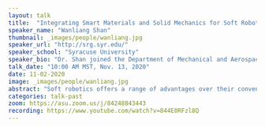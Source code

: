 ```yaml
---
layout: talk
title:  "Integrating Smart Materials and Solid Mechanics for Soft Robotics"
speaker_name: "Wanliang Shan" 
thumbnail: _images/people/wanliang.jpg
speaker_url: "http://srg.syr.edu/"
speaker_school: "Syracuse University"
speaker_bio: "Dr. Shan joined the Department of Mechanical and Aerospace Engineering at Syracuse University in July 2019. Before that, he was assistant professor of Mechanical Engineering at University of Nevada, Reno for five years, after finishing a two-year postdoctoral research fellowship at Mechanical Engineering Department at Carnegie Mellon University. He completed his Ph.D. study from Mechanical and Aerospace Engineering Department at Princeton University in 2012 and graduated with B.E. in Thermal Science and Energy Engineering from University of Science and Technology of China in 2006. His research group currently focuses on interdisciplinary research in Smart, Hybrid, Active and Nature-inspired Materials, Mechanics, and Machines. Fundamental insights from solid mechanics, materials engineering, machine learning, and thermal science are emphasized for the design and fabrication of soft multifunctional materials and high-performance robotic mechanisms, which impact critical application domains such as soft robotics and biomedical devices including wearables, for the ultimate goal of improving human-machine-environment interactions. His research, innovation and educational efforts have been funded by multiple NSF awards."
talk_date: "10:00 AM MST, Nov. 13, 2020"
date: 11-02-2020
image: _images/people/wanliang.jpg
abstract: "Soft robotics offers a range of advantages over their conventional rigid counterparts, especially in cases where human-machine-environment interactions are involved. The design and fabrication of soft robotics puts high demand on the integration of smart materials and relevant mechanics into functional machines. This talk will first explore approaches to compliant robotic manipulation integrating existing smart materials and relevant solid mechanics, and then elaborate on the design and fabrication of new generation smart materials with tunable properties, as well as some examples of soft robotic mechanisms enabled by such novel smart materials and relevant mechanics. Future work on these topics will also be discussed."
categories: talk-past
zoom: https://asu.zoom.us/j/84248843443
recording: https://www.youtube.com/watch?v=844E0RFzl8Q
---
```



